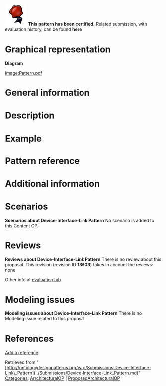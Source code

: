 [![](../images/thumb/b/b5/Certified.png/70px-Certified.png)](../Image/Certified.png.md "Certified.png") __This pattern has been certified.__
Related submission, with evaluation history, can be found __here__





#  Graphical representation


__Diagram__




[Image:Pattern.pdf](../Image/Pattern.pdf.md "Image:Pattern.pdf")




#  General information


  




#  Description


  




#  Example


  




#  Pattern reference


#  Additional information


#  Scenarios



__Scenarios about Device-Interface-Link Pattern__
No scenario is added to this Content OP.




#  Reviews



__Reviews about Device-Interface-Link Pattern__
There is no review about this proposal.
This revision (revision ID __13603__) takes in account the reviews: none


Other info at [evaluation tab](http://ontologydesignpatterns.org/wiki/index.php?title=Submissions:Device-Interface-Link_Pattern&action=evaluation "http://ontologydesignpatterns.org/wiki/index.php?title=Submissions:Device-Interface-Link_Pattern&action=evaluation")




  




#  Modeling issues



__Modeling issues about Device-Interface-Link Pattern__
There is no Modeling issue related to this proposal.




  




#  References


[Add a reference](index.php@title=Odp%253AAdd_reference&subject=Submissions%253ADevice-Interface-Link+Pattern.html "http://ontologydesignpatterns.org/wiki/index.php?title=Odp:Add_reference&subject=Submissions%3ADevice-Interface-Link+Pattern")


  






Retrieved from "[http://ontologydesignpatterns.org/wiki/Submissions:Device-Interface-Link\_Pattern](../Submissions/Device-Interface-Link_Pattern.md)"
 [Categories](http://ontologydesignpatterns.org/wiki/Special:Categories "Special:Categories"): [ArrchitecturalOP](http://ontologydesignpatterns.org/wiki/index.php?title=Category:ArrchitecturalOP&action=edit&redlink=1 "Category:ArrchitecturalOP (not yet written)") | [ProposedArchitecturalOP](../Category/ProposedArchitecturalOP.md "Category:ProposedArchitecturalOP")